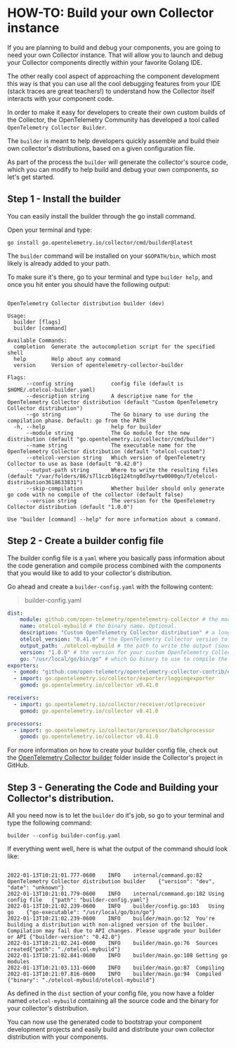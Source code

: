 # HOW-TO: Build your own Collector instance

If you are planning to build and debug your components, you are going to need your own Collector instance. That will allow you to launch and debug your Collector components directly within your favorite Golang IDE.

The other really cool aspect of approaching the component development this way is that you can use all the cool debugging features from your IDE (stack traces are great teachers!) to understand how the Collector itself interacts with your component code.

In order to make it easy for developers to create their own custom builds of the Collector, the OpenTelemetry Community has developed a tool called `OpenTelemetry Collector Builder`.

The `builder` is meant to help developers quickly assemble and build their own collector's distributions, based on a given configuration file.

As part of the process the `builder` will generate the collector's source code, which you can modify to help build and debug your own components, so let's get started.

## Step 1 - Install the builder

You can easily install the builder through the go install command. 

Open your terminal and type:

```
go install go.opentelemetry.io/collector/cmd/builder@latest
```

The `builder` command will be installed on your `$GOPATH/bin`, which most likely is already added to your path.

To make sure it's there, go to your terminal and type `builder help`, and once you hit enter you should have the following output:

```

OpenTelemetry Collector distribution builder (dev)

Usage:
  builder [flags]
  builder [command]

Available Commands:
  completion  Generate the autocompletion script for the specified shell
  help        Help about any command
  version     Version of opentelemetry-collector-builder

Flags:
      --config string            config file (default is $HOME/.otelcol-builder.yaml)
      --description string       A descriptive name for the OpenTelemetry Collector distribution (default "Custom OpenTelemetry Collector distribution")
      --go string                The Go binary to use during the compilation phase. Default: go from the PATH
  -h, --help                     help for builder
      --module string            The Go module for the new distribution (default "go.opentelemetry.io/collector/cmd/builder")
      --name string              The executable name for the OpenTelemetry Collector distribution (default "otelcol-custom")
      --otelcol-version string   Which version of OpenTelemetry Collector to use as base (default "0.42.0")
      --output-path string       Where to write the resulting files (default "/var/folders/86/s7l1czb16g124tng0d7wyrtw0000gn/T/otelcol-distribution3618633831")
      --skip-compilation         Whether builder should only generate go code with no compile of the collector (default false)
      --version string           The version for the OpenTelemetry Collector distribution (default "1.0.0")

Use "builder [command] --help" for more information about a command.
```

## Step 2 - Create a builder config file

The builder config file is a `yaml` where you basically pass information about the code generation and compile process combined with the components that you would like to add to your collector's distribution.

Go ahead and create a `builder-config.yaml` with the following content:

> builder-config.yaml
```yaml
dist:
    module: github.com/open-telemetry/opentelemetry-collector # the module name for the new distribution, following Go mod conventions. Optional, but recommended.
    name: otelcol-mybuild # the binary name. Optional.
    description: "Custom OpenTelemetry Collector distribution" # a long name for the application. Optional.
    otelcol_version: "0.41.0" # the OpenTelemetry Collector version to use as base for the distribution. Optional.
    output_path: ./otelcol-mybuild # the path to write the output (sources and binary). Optional.
    version: "1.0.0" # the version for your custom OpenTelemetry Collector. Optional.
    go: "/usr/local/go/bin/go" # which Go binary to use to compile the generated sources. Optional.
exporters:
  - gomod: "github.com/open-telemetry/opentelemetry-collector-contrib/exporter/jaegerexporter v0.41.0"
  - import: go.opentelemetry.io/collector/exporter/loggingexporter
    gomod: go.opentelemetry.io/collector v0.41.0

receivers:
  - import: go.opentelemetry.io/collector/receiver/otlpreceiver
    gomod: go.opentelemetry.io/collector v0.41.0

processors:
  - import: go.opentelemetry.io/collector/processor/batchprocessor
    gomod: go.opentelemetry.io/collector v0.41.0
```

For more information on how to create your builder config file, check out the [OpenTelemetry Collector builder](https://github.com/open-telemetry/opentelemetry-collector/tree/main/cmd/builder) folder inside the Collector's project in GitHub.

## Step 3 - Generating the Code and Building your Collector's distribution.

All you need now is to let the `builder` do it's job, so go to your terminal and type the following command:

```
builder --config builder-config.yaml
```

If everything went well, here is what the output of the command should look like:

```

2022-01-13T10:21:01.777-0600	INFO	internal/command.go:82	OpenTelemetry Collector distribution builder	{"version": "dev", "date": "unknown"}
2022-01-13T10:21:01.779-0600	INFO	internal/command.go:102	Using config file	{"path": "builder-config.yaml"}
2022-01-13T10:21:02.239-0600	INFO	builder/config.go:103	Using go	{"go-executable": "/usr/local/go/bin/go"}
2022-01-13T10:21:02.239-0600	INFO	builder/main.go:52	You're building a distribution with non-aligned version of the builder. Compilation may fail due to API changes. Please upgrade your builder or API	{"builder-version": "0.42.0"}
2022-01-13T10:21:02.241-0600	INFO	builder/main.go:76	Sources created{"path": "./otelcol-mybuild"}
2022-01-13T10:21:02.841-0600	INFO	builder/main.go:108	Getting go modules
2022-01-13T10:21:03.131-0600	INFO	builder/main.go:87	Compiling
2022-01-13T10:21:07.816-0600	INFO	builder/main.go:94	Compiled	{"binary": "./otelcol-mybuild/otelcol-mybuild"}

```

As defined in the `dist` section of your config file, you now have a folder named `otelcol-mybuild` containing all the source code and the binary for your collector's distribution.

You can now use the generated code to bootstrap your component development projects and easily build and distribute your own collector distribution with your components.

